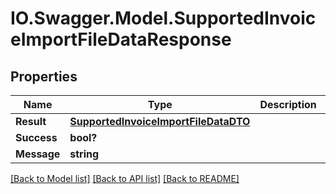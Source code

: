 # IO.Swagger.Model.SupportedInvoiceImportFileDataResponse
## Properties

Name | Type | Description | Notes
------------ | ------------- | ------------- | -------------
**Result** | [**SupportedInvoiceImportFileDataDTO**](SupportedInvoiceImportFileDataDTO.md) |  | [optional] 
**Success** | **bool?** |  | [optional] 
**Message** | **string** |  | [optional] 

[[Back to Model list]](../README.md#documentation-for-models) [[Back to API list]](../README.md#documentation-for-api-endpoints) [[Back to README]](../README.md)

